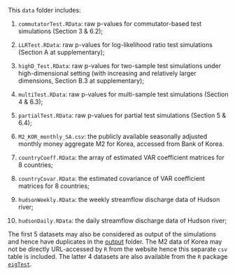 This `data` folder includes:

1. `commutatorTest.RData`: raw p-values for commutator-based test simulations (Section 3 & 6.2);

2. `LLRTest.RData`: raw p-values for log-likelihood ratio test simulations (Section A at supplementary);

3. `highD_Test.RData`: raw p-values for two-sample test simulations under high-dimensional setting (with increasing and relatively larger dimensions, Section B.3 at supplementary);

4. `multiTest.RData`: raw p-values for multi-sample test simulations (Section 4 & 6.3);

5. `partialTest.RData`: raw p-values for partial test simulations (Section 5 & 6.4);

6. `M2_KOR_monthly_SA.csv`: the publicly available seasonally adjusted monthly money aggregate M2 for Korea, accessed from Bank of Korea.

7. `countryCoeff.RData`: the array of estimated VAR coefficient matrices for 8 countries;

8. `countryCovar.RData`: the estimated covariance of VAR coefficient matrices for 8 countries;

9. `hudsonWeekly.RData`: the weekly streamflow discharge data of Hudson river;

10. `hudsonDaily.RData`: the daily streamflow discharge data of Hudson river;

The first 5 datasets may also be considered as output of the simulations and hence have duplicates in the [output](../output) folder. The M2 data of Korea may not be directly URL-accessed by `R` from the website hence this separate `csv` table is included. The latter 4 datasets are also available from the `R` package [`eigTest`](https://github.com/XycYuchenXu/eigTest).
